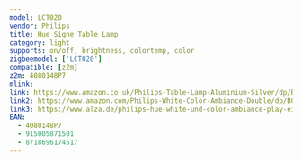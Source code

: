 ```yaml
---
model: LCT020
vendor: Philips
title: Hue Signe Table Lamp
category: light
supports: on/off, brightness, colortemp, color
zigbeemodel: ['LCT020']
compatible: [z2m]
z2m: 4080148P7
mlink: 
link: https://www.amazon.co.uk/Philips-Table-Lamp-Aluminium-Silver/dp/B07ST67HG2
link2: https://www.amazon.com/Philips-White-Color-Ambiance-Double/dp/B07GXB3S7Z
link3: https://www.alza.de/philips-hue-white-und-color-ambiance-play-einzelpackung-7820130-p7-d5450178.htm
EAN: 
  - 4080148P7
  - 915005871501
  - 8718696174517
---
```

